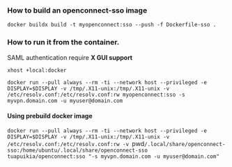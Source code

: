 ### How to build an openconnect-sso image

`docker buildx build -t myopenconnect:sso --push -f Dockerfile-sso .`

### How to run it from the container.

SAML authentication require **X GUI support**

`xhost +local:docker`

`docker run --pull always --rm -ti --network host --privileged -e DISPLAY=$DISPLAY -v /tmp/.X11-unix:/tmp/.X11-unix -v /etc/resolv.conf:/etc/resolv.conf:rw myopenconnect:sso -s myvpn.domain.com -u myuser@domain.com`

#### Using prebuild docker image

`docker run --pull always --rm -ti --network host --privileged -e DISPLAY=$DISPLAY -v /tmp/.X11-unix:/tmp/.X11-unix -v /etc/resolv.conf:/etc/resolv.conf:rw -v `pwd`/.local/share/openconnect-sso:/home/ubuntu/.local/share/openconnect-sso tuapuikia/openconnect:sso "-s myvpn.domain.com -u myuser@domain.com"`
